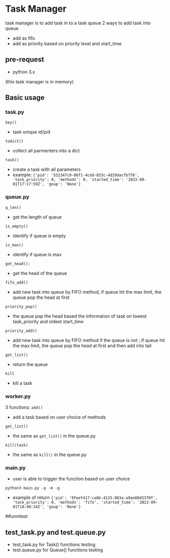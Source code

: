 # Task Manager
task manager is to add task in to a task queue
2 ways to add task into queue
- add as fifo
- add as priority based on priority level and start_time

## pre-request
- python 3.x

(this task manager is in memory)

## Basic usage
### task.py

`key()` 
- task unique id/pid

`todict()` 
- collect all parmenters into a dict

`task()` 
- create a task with all parameters 
- example: `{'pid': '532347c9-06f1-4cdd-833c-4d29dacfb7f6', 'task_priority': 0, 'methods': 0, 'started_time': '2022-09-01T17:17:59Z', 'goup': 'None'}`

### queue.py
`q_len()` 
- get the length of queue

`is_empty()` 
- identify if queue is empty

`is_max()` 
- identify if queue is max

`get_head():`
- get the head of the queue

`fifo_add()`
- add new task into queue by FIFO method, if queue hit the max limit, the queue pop the head at first

`priority_pop()`
- the queue pop the head based the information of task on lowest task_priority and oldest start_time

`priority_add()`
- add new task into queue by FIFO method if the queue is not ; if queue hit the max limit, the queue pop the head at first and then add into tail

`get_list()`
- return the queue

`kill`
- kill a task

### worker.py
3 functions:
`add()`
- add a task based on user choice of methods

`get_list()`
- the same as `get_list()` in the queue.py

`kill(task)`
- the same as `kill()` in the queue.py

### main.py
- user is able to trigger the function based on user choice

`python3 main.py -p -m -g`
- example of return `{'pid': '9feef417-ca6b-4125-883a-a9ae80d3370f', 'task_priority': 0, 'methods': 'fifo', 'started_time': '2022-09-01T18:40:34Z', 'goup': 'None'}`

##unnitest
## test_task.py and test.queue.py
- test_task.py for Task() functions testing
- test.queue.py for Queue() functions testing
